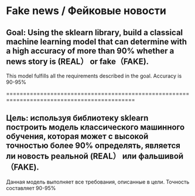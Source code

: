 # Fake news / Фейковые новости

## Goal: Using the sklearn library, build a classical machine learning model that can determine with a high accuracy of more than 90% whether a news story is (REAL） or fake（FAKE).

This model fulfills all the requirements described in the goal. Accuracy is 90-95%

============================================================================================
## Цель: используя библиотеку sklearn построить модель классического машинного обучения, которая может с высокой точностью более 90% определять, является ли новость реальной (REAL） или фальшивой（FAKE).

Данная модель выполняет все требования, описанные в цели. Точность составляет 90-95%
